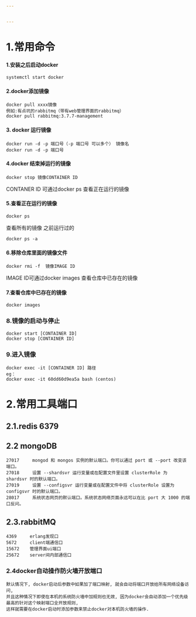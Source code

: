 ```yaml
---


---
```


<h1 id="常用命令">1.常用命令</h1>
<h4 id="安装之后启动docker"><strong>1.安装之后启动docker</strong></h4>
<pre><code>systemctl start docker
</code></pre>
<h4 id="docker添加镜像"><strong>2.docker添加镜像</strong></h4>
<pre><code>docker pull xxxx镜像
例如:有点坑的rabbitmq（带有web管理界面的rabbitmq）
docker pull rabbitmq:3.7.7-management
</code></pre>
<h4 id="docker-运行镜像"><strong>3. docker 运行镜像</strong></h4>
<pre><code>docker run -d -p 端口号（-p 端口号 可以多个） 镜像名
docker run -d -p 端口号
</code></pre>
<h4 id="docker-结束掉运行的镜像"><strong>4.docker 结束掉运行的镜像</strong></h4>
<pre><code>docker stop 镜像CONTAINER ID
</code></pre>
<p>CONTANER ID 可通过docker ps 查看正在运行的镜像</p>
<h4 id="查看正在运行的镜像"><strong>5.查看正在运行的镜像</strong></h4>
<pre><code>docker ps
</code></pre>
<p>查看所有的镜像 之前运行过的</p>
<pre><code>docker ps -a
</code></pre>
<h4 id="移除仓库里面的镜像文件"><strong>6.移除仓库里面的镜像文件</strong></h4>
<pre><code>docker rmi -f  镜像IMAGE ID
</code></pre>
<p>IMAGE ID可通过docker images 查看仓库中已存在的镜像</p>
<h4 id="查看仓库中已存在的镜像"><strong>7.查看仓库中已存在的镜像</strong></h4>
<pre><code>docker images
</code></pre>
<h3 id="镜像的启动与停止"><strong>8.镜像的启动与停止</strong></h3>
<pre><code>docker start [CONTAINER ID]
docker stop [CONTAINER ID]
</code></pre>
<h3 id="进入镜像"><strong>9.进入镜像</strong></h3>
<pre><code>docker exec -it [CONTAINER ID] 路径
eg：
docker exec -it 60dd60d9ea5a bash (centos)
</code></pre>
<h1 id="常用工具端口">2.常用工具端口</h1>
<h2 id="redis-6379">2.1.redis 6379</h2>
<h2 id="mongodb">2.2 mongoDB</h2>
<pre><code>27017     mongod 和 mongos 实例的默认端口。你可以通过 port 或 --port 改变该端口。
27018     设置 --shardsvr 运行变量或在配置文件里设置 clusterRole 为 shardsvr 时的默认端口。
27019     设置 --configsvr 运行变量或在配置文件中将 clusterRole 设置为 configsvr 时的默认端口。
28017     系统状态网页的默认端口。系统状态网络页面永远可以在比 port 大 1000 的端口反问。
</code></pre>
<h2 id="rabbitmq">2.3.rabbitMQ</h2>
<pre><code>4369     erlang发现口
5672     client端通信口
15672    管理界面ui端口
25672    server间内部通信口
</code></pre>
<h3 id="docker自动操作防火墙开放端口">2.4docker自动操作防火墙开放端口</h3>
<pre><code>默认情况下, docker启动后参数中如果加了端口映射, 就会自动将端口开放给所有网络设备访问,  
并且这种情况下即使在本机的系统防火墙中加规则也无效, 因为docker会自动添加一个优先级最高的针对这个映射端口全开放规则,  
这样就需要在docker启动时添加参数来禁止docker对本机防火墙的操作.
</code></pre>


